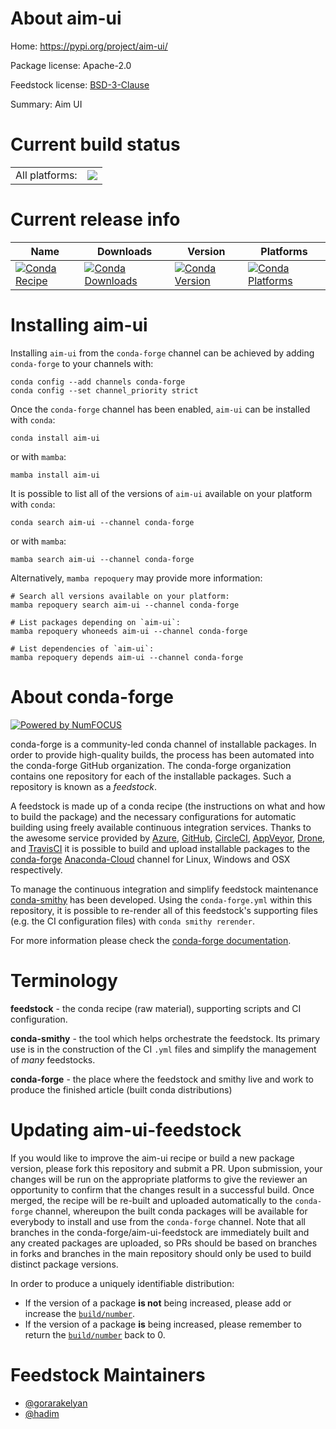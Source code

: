 About aim-ui
============

Home: https://pypi.org/project/aim-ui/

Package license: Apache-2.0

Feedstock license: [BSD-3-Clause](https://github.com/conda-forge/aim-ui-feedstock/blob/main/LICENSE.txt)

Summary: Aim UI

Current build status
====================


<table><tr><td>All platforms:</td>
    <td>
      <a href="https://dev.azure.com/conda-forge/feedstock-builds/_build/latest?definitionId=18431&branchName=main">
        <img src="https://dev.azure.com/conda-forge/feedstock-builds/_apis/build/status/aim-ui-feedstock?branchName=main">
      </a>
    </td>
  </tr>
</table>

Current release info
====================

| Name | Downloads | Version | Platforms |
| --- | --- | --- | --- |
| [![Conda Recipe](https://img.shields.io/badge/recipe-aim--ui-green.svg)](https://anaconda.org/conda-forge/aim-ui) | [![Conda Downloads](https://img.shields.io/conda/dn/conda-forge/aim-ui.svg)](https://anaconda.org/conda-forge/aim-ui) | [![Conda Version](https://img.shields.io/conda/vn/conda-forge/aim-ui.svg)](https://anaconda.org/conda-forge/aim-ui) | [![Conda Platforms](https://img.shields.io/conda/pn/conda-forge/aim-ui.svg)](https://anaconda.org/conda-forge/aim-ui) |

Installing aim-ui
=================

Installing `aim-ui` from the `conda-forge` channel can be achieved by adding `conda-forge` to your channels with:

```
conda config --add channels conda-forge
conda config --set channel_priority strict
```

Once the `conda-forge` channel has been enabled, `aim-ui` can be installed with `conda`:

```
conda install aim-ui
```

or with `mamba`:

```
mamba install aim-ui
```

It is possible to list all of the versions of `aim-ui` available on your platform with `conda`:

```
conda search aim-ui --channel conda-forge
```

or with `mamba`:

```
mamba search aim-ui --channel conda-forge
```

Alternatively, `mamba repoquery` may provide more information:

```
# Search all versions available on your platform:
mamba repoquery search aim-ui --channel conda-forge

# List packages depending on `aim-ui`:
mamba repoquery whoneeds aim-ui --channel conda-forge

# List dependencies of `aim-ui`:
mamba repoquery depends aim-ui --channel conda-forge
```


About conda-forge
=================

[![Powered by
NumFOCUS](https://img.shields.io/badge/powered%20by-NumFOCUS-orange.svg?style=flat&colorA=E1523D&colorB=007D8A)](https://numfocus.org)

conda-forge is a community-led conda channel of installable packages.
In order to provide high-quality builds, the process has been automated into the
conda-forge GitHub organization. The conda-forge organization contains one repository
for each of the installable packages. Such a repository is known as a *feedstock*.

A feedstock is made up of a conda recipe (the instructions on what and how to build
the package) and the necessary configurations for automatic building using freely
available continuous integration services. Thanks to the awesome service provided by
[Azure](https://azure.microsoft.com/en-us/services/devops/), [GitHub](https://github.com/),
[CircleCI](https://circleci.com/), [AppVeyor](https://www.appveyor.com/),
[Drone](https://cloud.drone.io/welcome), and [TravisCI](https://travis-ci.com/)
it is possible to build and upload installable packages to the
[conda-forge](https://anaconda.org/conda-forge) [Anaconda-Cloud](https://anaconda.org/)
channel for Linux, Windows and OSX respectively.

To manage the continuous integration and simplify feedstock maintenance
[conda-smithy](https://github.com/conda-forge/conda-smithy) has been developed.
Using the ``conda-forge.yml`` within this repository, it is possible to re-render all of
this feedstock's supporting files (e.g. the CI configuration files) with ``conda smithy rerender``.

For more information please check the [conda-forge documentation](https://conda-forge.org/docs/).

Terminology
===========

**feedstock** - the conda recipe (raw material), supporting scripts and CI configuration.

**conda-smithy** - the tool which helps orchestrate the feedstock.
                   Its primary use is in the construction of the CI ``.yml`` files
                   and simplify the management of *many* feedstocks.

**conda-forge** - the place where the feedstock and smithy live and work to
                  produce the finished article (built conda distributions)


Updating aim-ui-feedstock
=========================

If you would like to improve the aim-ui recipe or build a new
package version, please fork this repository and submit a PR. Upon submission,
your changes will be run on the appropriate platforms to give the reviewer an
opportunity to confirm that the changes result in a successful build. Once
merged, the recipe will be re-built and uploaded automatically to the
`conda-forge` channel, whereupon the built conda packages will be available for
everybody to install and use from the `conda-forge` channel.
Note that all branches in the conda-forge/aim-ui-feedstock are
immediately built and any created packages are uploaded, so PRs should be based
on branches in forks and branches in the main repository should only be used to
build distinct package versions.

In order to produce a uniquely identifiable distribution:
 * If the version of a package **is not** being increased, please add or increase
   the [``build/number``](https://docs.conda.io/projects/conda-build/en/latest/resources/define-metadata.html#build-number-and-string).
 * If the version of a package **is** being increased, please remember to return
   the [``build/number``](https://docs.conda.io/projects/conda-build/en/latest/resources/define-metadata.html#build-number-and-string)
   back to 0.

Feedstock Maintainers
=====================

* [@gorarakelyan](https://github.com/gorarakelyan/)
* [@hadim](https://github.com/hadim/)

